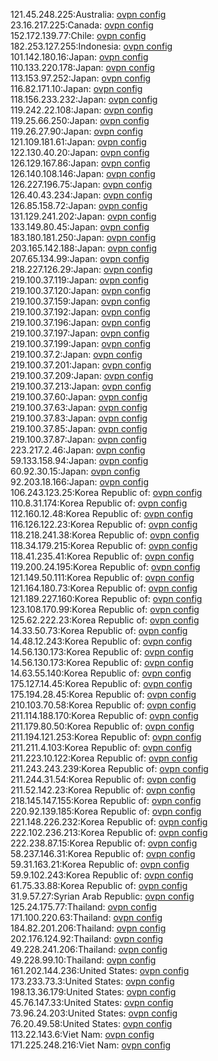 121.45.248.225:Australia: [ovpn config](vpn/121_45_248_225.ovpn)  
23.16.217.225:Canada: [ovpn config](vpn/23_16_217_225.ovpn)  
152.172.139.77:Chile: [ovpn config](vpn/152_172_139_77.ovpn)  
182.253.127.255:Indonesia: [ovpn config](vpn/182_253_127_255.ovpn)  
101.142.180.16:Japan: [ovpn config](vpn/101_142_180_16.ovpn)  
110.133.220.178:Japan: [ovpn config](vpn/110_133_220_178.ovpn)  
113.153.97.252:Japan: [ovpn config](vpn/113_153_97_252.ovpn)  
116.82.171.10:Japan: [ovpn config](vpn/116_82_171_10.ovpn)  
118.156.233.232:Japan: [ovpn config](vpn/118_156_233_232.ovpn)  
119.242.22.108:Japan: [ovpn config](vpn/119_242_22_108.ovpn)  
119.25.66.250:Japan: [ovpn config](vpn/119_25_66_250.ovpn)  
119.26.27.90:Japan: [ovpn config](vpn/119_26_27_90.ovpn)  
121.109.181.61:Japan: [ovpn config](vpn/121_109_181_61.ovpn)  
122.130.40.20:Japan: [ovpn config](vpn/122_130_40_20.ovpn)  
126.129.167.86:Japan: [ovpn config](vpn/126_129_167_86.ovpn)  
126.140.108.146:Japan: [ovpn config](vpn/126_140_108_146.ovpn)  
126.227.196.75:Japan: [ovpn config](vpn/126_227_196_75.ovpn)  
126.40.43.234:Japan: [ovpn config](vpn/126_40_43_234.ovpn)  
126.85.158.72:Japan: [ovpn config](vpn/126_85_158_72.ovpn)  
131.129.241.202:Japan: [ovpn config](vpn/131_129_241_202.ovpn)  
133.149.80.45:Japan: [ovpn config](vpn/133_149_80_45.ovpn)  
183.180.181.250:Japan: [ovpn config](vpn/183_180_181_250.ovpn)  
203.165.142.188:Japan: [ovpn config](vpn/203_165_142_188.ovpn)  
207.65.134.99:Japan: [ovpn config](vpn/207_65_134_99.ovpn)  
218.227.126.29:Japan: [ovpn config](vpn/218_227_126_29.ovpn)  
219.100.37.119:Japan: [ovpn config](vpn/219_100_37_119.ovpn)  
219.100.37.120:Japan: [ovpn config](vpn/219_100_37_120.ovpn)  
219.100.37.159:Japan: [ovpn config](vpn/219_100_37_159.ovpn)  
219.100.37.192:Japan: [ovpn config](vpn/219_100_37_192.ovpn)  
219.100.37.196:Japan: [ovpn config](vpn/219_100_37_196.ovpn)  
219.100.37.197:Japan: [ovpn config](vpn/219_100_37_197.ovpn)  
219.100.37.199:Japan: [ovpn config](vpn/219_100_37_199.ovpn)  
219.100.37.2:Japan: [ovpn config](vpn/219_100_37_2.ovpn)  
219.100.37.201:Japan: [ovpn config](vpn/219_100_37_201.ovpn)  
219.100.37.209:Japan: [ovpn config](vpn/219_100_37_209.ovpn)  
219.100.37.213:Japan: [ovpn config](vpn/219_100_37_213.ovpn)  
219.100.37.60:Japan: [ovpn config](vpn/219_100_37_60.ovpn)  
219.100.37.63:Japan: [ovpn config](vpn/219_100_37_63.ovpn)  
219.100.37.83:Japan: [ovpn config](vpn/219_100_37_83.ovpn)  
219.100.37.85:Japan: [ovpn config](vpn/219_100_37_85.ovpn)  
219.100.37.87:Japan: [ovpn config](vpn/219_100_37_87.ovpn)  
223.217.2.46:Japan: [ovpn config](vpn/223_217_2_46.ovpn)  
59.133.158.94:Japan: [ovpn config](vpn/59_133_158_94.ovpn)  
60.92.30.15:Japan: [ovpn config](vpn/60_92_30_15.ovpn)  
92.203.18.166:Japan: [ovpn config](vpn/92_203_18_166.ovpn)  
106.243.123.25:Korea Republic of: [ovpn config](vpn/106_243_123_25.ovpn)  
110.8.31.174:Korea Republic of: [ovpn config](vpn/110_8_31_174.ovpn)  
112.160.12.48:Korea Republic of: [ovpn config](vpn/112_160_12_48.ovpn)  
116.126.122.23:Korea Republic of: [ovpn config](vpn/116_126_122_23.ovpn)  
118.218.241.38:Korea Republic of: [ovpn config](vpn/118_218_241_38.ovpn)  
118.34.179.215:Korea Republic of: [ovpn config](vpn/118_34_179_215.ovpn)  
118.41.235.41:Korea Republic of: [ovpn config](vpn/118_41_235_41.ovpn)  
119.200.24.195:Korea Republic of: [ovpn config](vpn/119_200_24_195.ovpn)  
121.149.50.111:Korea Republic of: [ovpn config](vpn/121_149_50_111.ovpn)  
121.164.180.73:Korea Republic of: [ovpn config](vpn/121_164_180_73.ovpn)  
121.189.227.160:Korea Republic of: [ovpn config](vpn/121_189_227_160.ovpn)  
123.108.170.99:Korea Republic of: [ovpn config](vpn/123_108_170_99.ovpn)  
125.62.222.23:Korea Republic of: [ovpn config](vpn/125_62_222_23.ovpn)  
14.33.50.73:Korea Republic of: [ovpn config](vpn/14_33_50_73.ovpn)  
14.48.12.243:Korea Republic of: [ovpn config](vpn/14_48_12_243.ovpn)  
14.56.130.173:Korea Republic of: [ovpn config](vpn/14_56_130_173.ovpn)  
14.56.130.173:Korea Republic of: [ovpn config](vpn/14_56_130_173.ovpn)  
14.63.55.140:Korea Republic of: [ovpn config](vpn/14_63_55_140.ovpn)  
175.127.14.45:Korea Republic of: [ovpn config](vpn/175_127_14_45.ovpn)  
175.194.28.45:Korea Republic of: [ovpn config](vpn/175_194_28_45.ovpn)  
210.103.70.58:Korea Republic of: [ovpn config](vpn/210_103_70_58.ovpn)  
211.114.188.170:Korea Republic of: [ovpn config](vpn/211_114_188_170.ovpn)  
211.179.80.50:Korea Republic of: [ovpn config](vpn/211_179_80_50.ovpn)  
211.194.121.253:Korea Republic of: [ovpn config](vpn/211_194_121_253.ovpn)  
211.211.4.103:Korea Republic of: [ovpn config](vpn/211_211_4_103.ovpn)  
211.223.10.122:Korea Republic of: [ovpn config](vpn/211_223_10_122.ovpn)  
211.243.243.239:Korea Republic of: [ovpn config](vpn/211_243_243_239.ovpn)  
211.244.31.54:Korea Republic of: [ovpn config](vpn/211_244_31_54.ovpn)  
211.52.142.23:Korea Republic of: [ovpn config](vpn/211_52_142_23.ovpn)  
218.145.147.155:Korea Republic of: [ovpn config](vpn/218_145_147_155.ovpn)  
220.92.139.185:Korea Republic of: [ovpn config](vpn/220_92_139_185.ovpn)  
221.148.226.232:Korea Republic of: [ovpn config](vpn/221_148_226_232.ovpn)  
222.102.236.213:Korea Republic of: [ovpn config](vpn/222_102_236_213.ovpn)  
222.238.87.15:Korea Republic of: [ovpn config](vpn/222_238_87_15.ovpn)  
58.237.146.31:Korea Republic of: [ovpn config](vpn/58_237_146_31.ovpn)  
59.31.163.21:Korea Republic of: [ovpn config](vpn/59_31_163_21.ovpn)  
59.9.102.243:Korea Republic of: [ovpn config](vpn/59_9_102_243.ovpn)  
61.75.33.88:Korea Republic of: [ovpn config](vpn/61_75_33_88.ovpn)  
31.9.57.27:Syrian Arab Republic: [ovpn config](vpn/31_9_57_27.ovpn)  
125.24.175.77:Thailand: [ovpn config](vpn/125_24_175_77.ovpn)  
171.100.220.63:Thailand: [ovpn config](vpn/171_100_220_63.ovpn)  
184.82.201.206:Thailand: [ovpn config](vpn/184_82_201_206.ovpn)  
202.176.124.92:Thailand: [ovpn config](vpn/202_176_124_92.ovpn)  
49.228.241.206:Thailand: [ovpn config](vpn/49_228_241_206.ovpn)  
49.228.99.10:Thailand: [ovpn config](vpn/49_228_99_10.ovpn)  
161.202.144.236:United States: [ovpn config](vpn/161_202_144_236.ovpn)  
173.233.73.3:United States: [ovpn config](vpn/173_233_73_3.ovpn)  
198.13.36.179:United States: [ovpn config](vpn/198_13_36_179.ovpn)  
45.76.147.33:United States: [ovpn config](vpn/45_76_147_33.ovpn)  
73.96.24.203:United States: [ovpn config](vpn/73_96_24_203.ovpn)  
76.20.49.58:United States: [ovpn config](vpn/76_20_49_58.ovpn)  
113.22.143.6:Viet Nam: [ovpn config](vpn/113_22_143_6.ovpn)  
171.225.248.216:Viet Nam: [ovpn config](vpn/171_225_248_216.ovpn)  
